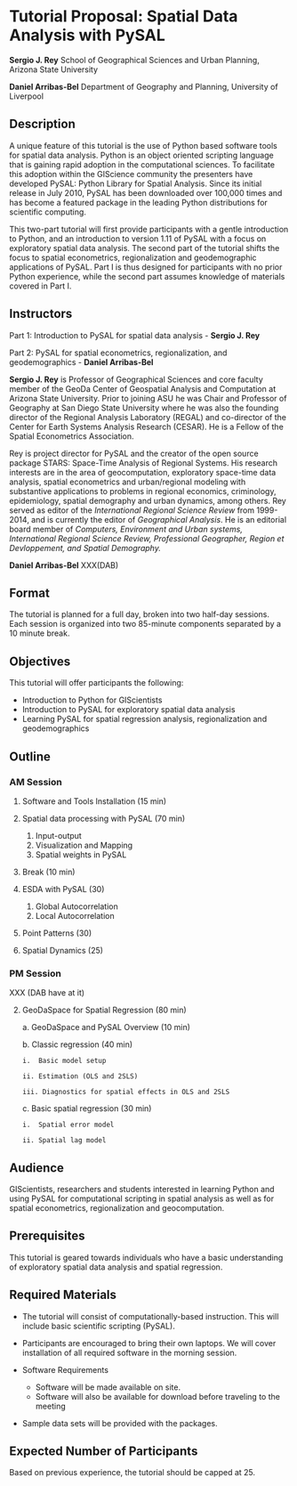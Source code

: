 # Tutorial Proposal: Spatial Data Analysis with  PySAL

**Sergio J. Rey**  School of Geographical Sciences and Urban Planning, Arizona State University

**Daniel Arribas-Bel** Department of Geography and Planning, University of Liverpool



## Description

A unique feature of this tutorial is the use of Python based software tools for
spatial data analysis. Python is an object oriented scripting language that is
gaining rapid adoption in the computational sciences.  To facilitate this
adoption within the GIScience community the presenters have developed PySAL:
Python Library for Spatial Analysis. Since its initial release in July 2010,
PySAL has been downloaded over 100,000 times and has become a featured package
in the leading Python distributions for scientific computing.


This two-part tutorial will first provide participants with a gentle
introduction to Python, and an introduction to version 1.11 of PySAL with a
focus on  exploratory spatial data analysis.  The second part of the tutorial
shifts the focus to spatial econometrics, regionalization and geodemographic
applications of PySAL.  Part I is thus designed for participants with no prior
Python experience, while the second part assumes knowledge of materials covered
in Part I.

## Instructors

Part 1: Introduction to PySAL for spatial data analysis - **Sergio J. Rey**

Part 2: PySAL for spatial econometrics, regionalization, and geodemographics - **Daniel Arribas-Bel**

**Sergio J. Rey** is Professor of Geographical Sciences and core faculty member
of the GeoDa Center of Geospatial Analysis and Computation at Arizona State
University. Prior to joining ASU he was Chair and Professor of Geography at San
Diego State University where he was also the founding director of the Regional
Analysis Laboratory (REGAL) and co-director of the Center for Earth Systems
Analysis Research (CESAR).  He is a Fellow of the Spatial Econometrics
Association.

Rey is project director for PySAL and the creator of the open source package
STARS: Space-Time Analysis of Regional Systems. His research interests are in
the area of geocomputation, exploratory space-time data analysis, spatial
econometrics and urban/regional modeling with substantive applications to
problems in regional economics, criminology, epidemiology, spatial demography
and urban dynamics, among others. Rey served as editor of the *International
Regional Science Review* from 1999-2014, and is currently the editor of
*Geographical Analysis*. He  is an editorial board member of *Computers,
Environment and Urban systems,  International Regional Science Review,
Professional Geographer, Region et Devloppement, and Spatial Demography.*

**Daniel Arribas-Bel**  XXX(DAB)




## Format

The tutorial is planned for a full day, broken into two half-day
sessions. Each session is organized into two 85-minute components
separated by a 10 minute break.

## Objectives

This tutorial will offer participants the following:

-   Introduction to Python for GIScientists
-   Introduction to PySAL for exploratory spatial data analysis
-   Learning PySAL for spatial regression analysis, regionalization and geodemographics

## Outline

### AM Session

1. Software and Tools Installation (15 min)

2. Spatial data processing with PySAL (70 min)
 
   1. Input-output
   2. Visualization and Mapping
   3. Spatial weights in PySAL

4. Break (10 min)

4. ESDA with PySAL (30)

   1. Global Autocorrelation
   2. Local Autocorrelation

5. Point Patterns (30)

6. Spatial Dynamics (25)

### PM Session

XXX (DAB have at it)


2.  GeoDaSpace for Spatial Regression (80 min)

    a.  GeoDaSpace and PySAL Overview (10 min)

    b.  Classic regression (40 min)

        i.  Basic model setup

        ii. Estimation (OLS and 2SLS)

        iii. Diagnostics for spatial effects in OLS and 2SLS

    c.  Basic spatial regression (30 min)

        i.  Spatial error model

        ii. Spatial lag model

## Audience

GIScientists, researchers and students interested
in learning Python and using PySAL for computational scripting in
spatial analysis as well as for spatial econometrics, regionalization and geocomputation.

## Prerequisites

This tutorial is geared towards individuals who have a basic
understanding of exploratory spatial data analysis and spatial
regression.

## Required Materials

-   The tutorial will consist of computationally-based instruction. This
    will include basic scientific scripting (PySAL).

-   Participants are encouraged to bring their own laptops. We will
    cover installation of all required software in the morning session.


-   Software Requirements

    -   Software will be made available on site.
    -   Software will also be available for download before traveling to the meeting


-   Sample data sets will be provided with the packages.

## Expected Number of Participants

Based on previous experience, the tutorial should be capped at 25.
